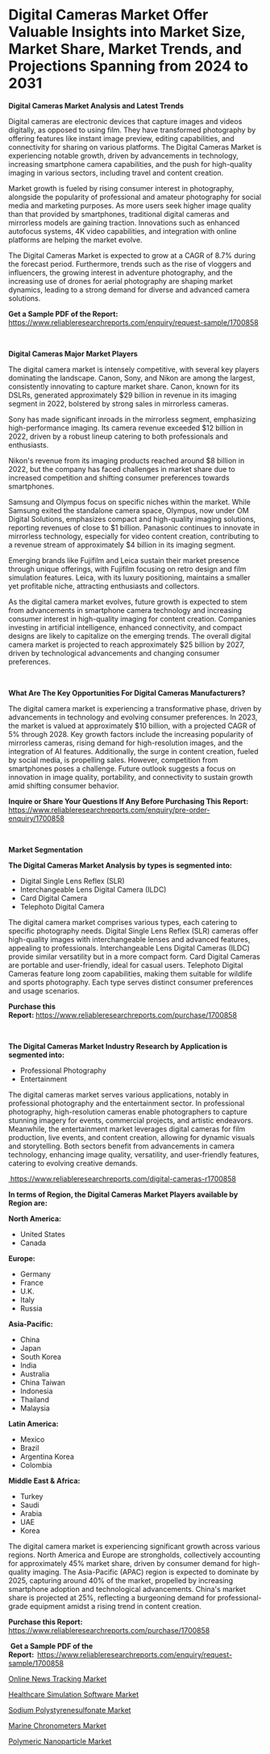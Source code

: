 <p><h1>Digital Cameras Market Offer Valuable Insights into Market Size, Market Share, Market Trends, and Projections Spanning from 2024 to 2031</h1></p><p><strong>Digital Cameras Market Analysis and Latest Trends</strong></p>
<p><p>Digital cameras are electronic devices that capture images and videos digitally, as opposed to using film. They have transformed photography by offering features like instant image preview, editing capabilities, and connectivity for sharing on various platforms. The Digital Cameras Market is experiencing notable growth, driven by advancements in technology, increasing smartphone camera capabilities, and the push for high-quality imaging in various sectors, including travel and content creation.</p><p>Market growth is fueled by rising consumer interest in photography, alongside the popularity of professional and amateur photography for social media and marketing purposes. As more users seek higher image quality than that provided by smartphones, traditional digital cameras and mirrorless models are gaining traction. Innovations such as enhanced autofocus systems, 4K video capabilities, and integration with online platforms are helping the market evolve.</p><p>The Digital Cameras Market is expected to grow at a CAGR of 8.7% during the forecast period. Furthermore, trends such as the rise of vloggers and influencers, the growing interest in adventure photography, and the increasing use of drones for aerial photography are shaping market dynamics, leading to a strong demand for diverse and advanced camera solutions.</p></p>
<p><strong>Get a Sample PDF of the Report:&nbsp;</strong> <a href="https://www.reliableresearchreports.com/enquiry/request-sample/1700858?utm_campaign=8&utm_medium=2&utm_source=Github&utm_content=ia&utm_term=19112024&utm_id=digital-cameras">https://www.reliableresearchreports.com/enquiry/request-sample/1700858</a></p>
<p>&nbsp;</p>
<p><strong>Digital Cameras Major Market Players</strong></p>
<p><p>The digital camera market is intensely competitive, with several key players dominating the landscape. Canon, Sony, and Nikon are among the largest, consistently innovating to capture market share. Canon, known for its DSLRs, generated approximately $29 billion in revenue in its imaging segment in 2022, bolstered by strong sales in mirrorless cameras. </p><p>Sony has made significant inroads in the mirrorless segment, emphasizing high-performance imaging. Its camera revenue exceeded $12 billion in 2022, driven by a robust lineup catering to both professionals and enthusiasts. </p><p>Nikon's revenue from its imaging products reached around $8 billion in 2022, but the company has faced challenges in market share due to increased competition and shifting consumer preferences towards smartphones. </p><p>Samsung and Olympus focus on specific niches within the market. While Samsung exited the standalone camera space, Olympus, now under OM Digital Solutions, emphasizes compact and high-quality imaging solutions, reporting revenues of close to $1 billion. Panasonic continues to innovate in mirrorless technology, especially for video content creation, contributing to a revenue stream of approximately $4 billion in its imaging segment.</p><p>Emerging brands like Fujifilm and Leica sustain their market presence through unique offerings, with Fujifilm focusing on retro design and film simulation features. Leica, with its luxury positioning, maintains a smaller yet profitable niche, attracting enthusiasts and collectors.</p><p>As the digital camera market evolves, future growth is expected to stem from advancements in smartphone camera technology and increasing consumer interest in high-quality imaging for content creation. Companies investing in artificial intelligence, enhanced connectivity, and compact designs are likely to capitalize on the emerging trends. The overall digital camera market is projected to reach approximately $25 billion by 2027, driven by technological advancements and changing consumer preferences.</p></p>
<p>&nbsp;</p>
<p><strong>What Are The Key Opportunities For Digital Cameras Manufacturers?</strong></p>
<p><p>The digital camera market is experiencing a transformative phase, driven by advancements in technology and evolving consumer preferences. In 2023, the market is valued at approximately $10 billion, with a projected CAGR of 5% through 2028. Key growth factors include the increasing popularity of mirrorless cameras, rising demand for high-resolution images, and the integration of AI features. Additionally, the surge in content creation, fueled by social media, is propelling sales. However, competition from smartphones poses a challenge. Future outlook suggests a focus on innovation in image quality, portability, and connectivity to sustain growth amid shifting consumer behavior.</p></p>
<p><strong>Inquire or Share Your Questions If Any Before Purchasing This Report:</strong> <a href="https://www.reliableresearchreports.com/enquiry/pre-order-enquiry/1700858?utm_campaign=8&utm_medium=2&utm_source=Github&utm_content=ia&utm_term=19112024&utm_id=digital-cameras">https://www.reliableresearchreports.com/enquiry/pre-order-enquiry/1700858</a></p>
<p>&nbsp;</p>
<p><strong>Market Segmentation</strong></p>
<p><strong>The Digital Cameras Market Analysis by types is segmented into:</strong></p>
<p><ul><li>Digital Single Lens Reflex (SLR)</li><li>Interchangeable Lens Digital Camera (ILDC)</li><li>Card Digital Camera</li><li>Telephoto Digital Camera</li></ul></p>
<p><p>The digital camera market comprises various types, each catering to specific photography needs. Digital Single Lens Reflex (SLR) cameras offer high-quality images with interchangeable lenses and advanced features, appealing to professionals. Interchangeable Lens Digital Cameras (ILDC) provide similar versatility but in a more compact form. Card Digital Cameras are portable and user-friendly, ideal for casual users. Telephoto Digital Cameras feature long zoom capabilities, making them suitable for wildlife and sports photography. Each type serves distinct consumer preferences and usage scenarios.</p></p>
<p><strong>Purchase this Report:&nbsp;</strong><a href="https://www.reliableresearchreports.com/purchase/1700858?utm_campaign=8&utm_medium=2&utm_source=Github&utm_content=ia&utm_term=19112024&utm_id=digital-cameras">https://www.reliableresearchreports.com/purchase/1700858</a></p>
<p>&nbsp;</p>
<p><strong>The Digital Cameras Market Industry Research by Application is segmented into:</strong></p>
<p><ul><li>Professional Photography</li><li>Entertainment</li></ul></p>
<p><p>The digital cameras market serves various applications, notably in professional photography and the entertainment sector. In professional photography, high-resolution cameras enable photographers to capture stunning imagery for events, commercial projects, and artistic endeavors. Meanwhile, the entertainment market leverages digital cameras for film production, live events, and content creation, allowing for dynamic visuals and storytelling. Both sectors benefit from advancements in camera technology, enhancing image quality, versatility, and user-friendly features, catering to evolving creative demands.</p></p>
<p><a href="https://www.reliableresearchreports.com/digital-cameras-r1700858?utm_campaign=8&utm_medium=2&utm_source=Github&utm_content=ia&utm_term=19112024&utm_id=digital-cameras">&nbsp;https://www.reliableresearchreports.com/digital-cameras-r1700858</a></p>
<p><strong>In terms of Region, the Digital Cameras Market Players available by Region are:</strong></p>
<p>
    <p> <strong> North America: </strong>
        <ul>
            <li>United States</li>
            <li>Canada</li>
        </ul>
        </p> 
    <p> <strong> Europe: </strong>
        <ul>
            <li>Germany</li>
            <li>France</li>
            <li>U.K.</li>
            <li>Italy</li>
            <li>Russia</li>
        </ul>
        </p> 
    <p> <strong> Asia-Pacific: </strong>
        <ul>
            <li>China</li>
            <li>Japan</li>
            <li>South Korea</li>
            <li>India</li>
            <li>Australia</li>
            <li>China Taiwan</li>
            <li>Indonesia</li>
            <li>Thailand</li>
            <li>Malaysia</li>
        </ul>
        </p> 
    <p> <strong> Latin America: </strong>
        <ul>
            <li>Mexico</li>
            <li>Brazil</li>
            <li>Argentina Korea</li>
            <li>Colombia</li>
        </ul>
        </p> 
    <p> <strong> Middle East & Africa: </strong>
        <ul>
            <li>Turkey</li>
            <li>Saudi</li>
            <li>Arabia</li>
            <li>UAE</li>
            <li>Korea</li>
        </ul>
    </p>
    </p>
<p><p>The digital camera market is experiencing significant growth across various regions. North America and Europe are strongholds, collectively accounting for approximately 45% market share, driven by consumer demand for high-quality imaging. The Asia-Pacific (APAC) region is expected to dominate by 2025, capturing around 40% of the market, propelled by increasing smartphone adoption and technological advancements. China's market share is projected at 25%, reflecting a burgeoning demand for professional-grade equipment amidst a rising trend in content creation.</p></p>
<p><strong>Purchase this Report: </strong><a href="https://www.reliableresearchreports.com/purchase/1700858?utm_campaign=8&utm_medium=2&utm_source=Github&utm_content=ia&utm_term=19112024&utm_id=digital-cameras">https://www.reliableresearchreports.com/purchase/1700858</a></p>
<p>&nbsp;<strong>Get a Sample PDF of the Report:&nbsp;&nbsp;</strong><a href="https://www.reliableresearchreports.com/enquiry/request-sample/1700858?utm_campaign=8&utm_medium=2&utm_source=Github&utm_content=ia&utm_term=19112024&utm_id=digital-cameras">https://www.reliableresearchreports.com/enquiry/request-sample/1700858</a></p>
<p><strong></strong></p>
<p><p><a href="https://issuu.com/reportprime-2/docs/online-news-tracking-market-size-20_fd090c24836c0c?utm_campaign=8&utm_medium=2&utm_source=Github&utm_content=ia&utm_term=19112024&utm_id=digital-cameras">Online News Tracking Market</a></p><p><a href="https://issuu.com/reportprime-2/docs/healthcare-simulation-software-mark_d79379ca10d75e?utm_campaign=8&utm_medium=2&utm_source=Github&utm_content=ia&utm_term=19112024&utm_id=digital-cameras">Healthcare Simulation Software Market</a></p><p><a href="https://www.linkedin.com/pulse/future-trends-global-sodium-polystyrenesulfonate-market-insights-jcj6c?utm_campaign=8&utm_medium=2&utm_source=Github&utm_content=ia&utm_term=19112024&utm_id=digital-cameras">Sodium Polystyrenesulfonate Market</a></p><p><a href="https://github.com/AfsanaMia652/Market-Research-Report-List-1/blob/main/marine-chronometers-market.md?utm_campaign=8&utm_medium=2&utm_source=Github&utm_content=ia&utm_term=19112024&utm_id=digital-cameras">Marine Chronometers Market</a></p><p><a href="https://www.linkedin.com/pulse/polymeric-nanoparticle-market-research-report-exploring-islqc?utm_campaign=8&utm_medium=2&utm_source=Github&utm_content=ia&utm_term=19112024&utm_id=digital-cameras">Polymeric Nanoparticle Market</a></p></p>